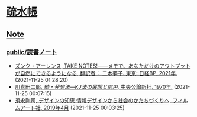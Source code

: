 # [疏水帳](../../README.md)

## [Note](../README.md)

### [public/読書ノート](./README.md)

- [ズンク・アーレンス, TAKE NOTES!――メモで、あなただけのアウトプットが自然にできるようになる,  翻訳者： 二木夢子. 東京: 日経BP, 2021年. ](../../card/c2021-11-24-13-39-33-ZJ0WZZR.md) (2021-11-25 01:28:20)
- [川喜田二郎, *続・発想法―KJ法の展開と応用*, 中央公論新社, 1970年.](../../card/c2021-10-20-05-05-21-_8JP7EY2.md) (2021-11-25 00:07:15)
- [須永剛司, デザインの知恵 情報デザインから社会のかたちづくりへ, フィルムアート社, 2019年4月](../../card/c2021-11-24-13-57-49-4XGBS3G.md) (2021-11-25 00:03:25)
